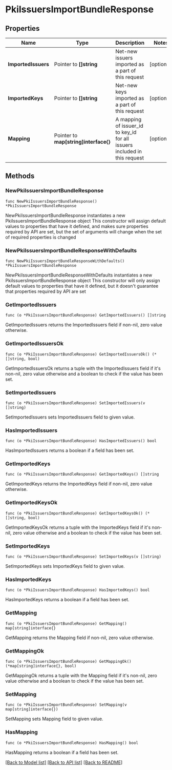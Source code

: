 # PkiIssuersImportBundleResponse


## Properties

Name | Type | Description | Notes
------------ | ------------- | ------------- | -------------
**ImportedIssuers** | Pointer to **[]string** | Net-new issuers imported as a part of this request | [optional] 
**ImportedKeys** | Pointer to **[]string** | Net-new keys imported as a part of this request | [optional] 
**Mapping** | Pointer to **map[string]interface{}** | A mapping of issuer_id to key_id for all issuers included in this request | [optional] 



## Methods


### NewPkiIssuersImportBundleResponse

`func NewPkiIssuersImportBundleResponse() *PkiIssuersImportBundleResponse`

NewPkiIssuersImportBundleResponse instantiates a new PkiIssuersImportBundleResponse object
This constructor will assign default values to properties that have it defined,
and makes sure properties required by API are set, but the set of arguments
will change when the set of required properties is changed

### NewPkiIssuersImportBundleResponseWithDefaults

`func NewPkiIssuersImportBundleResponseWithDefaults() *PkiIssuersImportBundleResponse`

NewPkiIssuersImportBundleResponseWithDefaults instantiates a new PkiIssuersImportBundleResponse object
This constructor will only assign default values to properties that have it defined,
but it doesn't guarantee that properties required by API are set


### GetImportedIssuers

`func (o *PkiIssuersImportBundleResponse) GetImportedIssuers() []string`

GetImportedIssuers returns the ImportedIssuers field if non-nil, zero value otherwise.

### GetImportedIssuersOk

`func (o *PkiIssuersImportBundleResponse) GetImportedIssuersOk() (*[]string, bool)`

GetImportedIssuersOk returns a tuple with the ImportedIssuers field if it's non-nil, zero value otherwise
and a boolean to check if the value has been set.

### SetImportedIssuers

`func (o *PkiIssuersImportBundleResponse) SetImportedIssuers(v []string)`

SetImportedIssuers sets ImportedIssuers field to given value.


### HasImportedIssuers

`func (o *PkiIssuersImportBundleResponse) HasImportedIssuers() bool`

HasImportedIssuers returns a boolean if a field has been set.




### GetImportedKeys

`func (o *PkiIssuersImportBundleResponse) GetImportedKeys() []string`

GetImportedKeys returns the ImportedKeys field if non-nil, zero value otherwise.

### GetImportedKeysOk

`func (o *PkiIssuersImportBundleResponse) GetImportedKeysOk() (*[]string, bool)`

GetImportedKeysOk returns a tuple with the ImportedKeys field if it's non-nil, zero value otherwise
and a boolean to check if the value has been set.

### SetImportedKeys

`func (o *PkiIssuersImportBundleResponse) SetImportedKeys(v []string)`

SetImportedKeys sets ImportedKeys field to given value.


### HasImportedKeys

`func (o *PkiIssuersImportBundleResponse) HasImportedKeys() bool`

HasImportedKeys returns a boolean if a field has been set.




### GetMapping

`func (o *PkiIssuersImportBundleResponse) GetMapping() map[string]interface{}`

GetMapping returns the Mapping field if non-nil, zero value otherwise.

### GetMappingOk

`func (o *PkiIssuersImportBundleResponse) GetMappingOk() (*map[string]interface{}, bool)`

GetMappingOk returns a tuple with the Mapping field if it's non-nil, zero value otherwise
and a boolean to check if the value has been set.

### SetMapping

`func (o *PkiIssuersImportBundleResponse) SetMapping(v map[string]interface{})`

SetMapping sets Mapping field to given value.


### HasMapping

`func (o *PkiIssuersImportBundleResponse) HasMapping() bool`

HasMapping returns a boolean if a field has been set.









[[Back to Model list]](../README.md#documentation-for-models) [[Back to API list]](../README.md#documentation-for-api-endpoints) [[Back to README]](../README.md)


